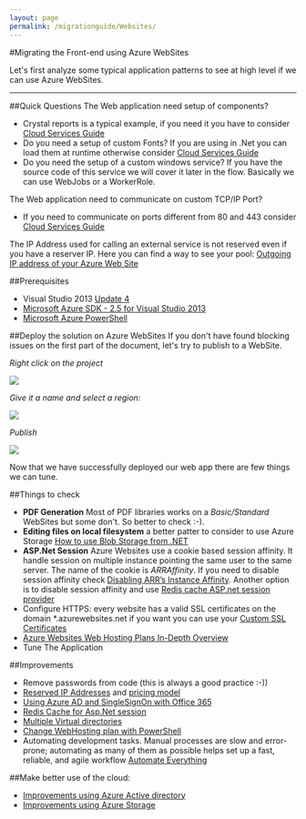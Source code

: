 ```yaml
---
layout: page
permalink: /migrationguide/Websites/
---
```



#Migrating the Front-end using Azure WebSites


Let's first analyze some typical application patterns to see at high level if we can use Azure WebSites.


-----
##Quick Questions
The Web application need setup of components?

- Crystal reports is a typical example, if you need it you have to consider [Cloud Services Guide](/migrationguide/cloud-services/)
- Do you need a setup of custom Fonts? If you are using in .Net you can load them at runtime otherwise consider [Cloud Services Guide](/migrationguide/cloud-services/)
- Do you need the setup of a custom windows service? If you have the source code of this service we will cover it later in the flow. Basically we can use WebJobs or a WorkerRole.

The Web application need to communicate on custom TCP/IP Port?

- If you need to communicate on ports different from 80 and 443 consider [Cloud Services Guide](/migrationguide/cloud-services/)

The IP Address used for calling an external service is not reserved even if you have a reserver IP. Here you can find a way to see your pool: [Outgoing IP address of your Azure Web Site](http://blogs.msdn.com/b/waws/archive/2014/07/01/get-the-outgoing-ip-address-of-your-azure-web-site.aspx)

##Prerequisites
- Visual Studio 2013 [Update 4](http://www.microsoft.com/en-us/download/details.aspx?id=44921)
- [Microsoft Azure SDK - 2.5 for Visual Studio 2013](http://go.microsoft.com/fwlink/p/?linkid=323510&clcid=0x409)
- [Microsoft Azure PowerShell](http://go.microsoft.com/?linkid=9811175&clcid=0x409)

##Deploy the solution on Azure WebSites
If you don't have found blocking issues on the first part of the document, let's try to publish to a WebSite.

*Right click on the project*

![](http://www.gabrielecastellani.it/images/WebSites-publish.png)

*Give it a name and select a region:*

![](http://www.gabrielecastellani.it/images/WebSites-publish1.png)

*Publish*

![](http://www.gabrielecastellani.it/images/WebSites-publish2.png)

Now that we have successfully deployed our web app there are few things we can tune.

##Things to check
- **PDF Generation** Most of PDF libraries works on a _Basic/Standard_ WebSites but some don't. So better to check :-).
- **Editing files on local filesystem** a better patter to consider to use Azure Storage [How to use Blob Storage from .NET ](http://azure.microsoft.com/en-us/documentation/articles/storage-dotnet-how-to-use-blobs/)
- **ASP.Net Session** Azure Websites use a cookie based session affinity. It handle session on multiple instance pointing the same user to the same server. The name of the cookie is *ARRAffinity*. If you need to disable session affinity check [Disabling ARR’s Instance Affinity](http://azure.microsoft.com/blog/2013/11/18/disabling-arrs-instance-affinity-in-windows-azure-web-sites/). Another option is to disable session affinity and use [Redis cache ASP.net session provider](http://azure.microsoft.com/it-it/documentation/articles/cache-dotnet-how-to-use-azure-redis-cache/#store-session) 
- Configure HTTPS: every website has a valid SSL certificates on the domain *.azurewebsites.net if you want you can use your [Custom SSL Certificates](http://azure.microsoft.com/en-gb/documentation/articles/web-sites-configure-ssl-certificate/)
- [Azure Websites Web Hosting Plans In-Depth Overview](http://azure.microsoft.com/en-us/documentation/articles/azure-web-sites-web-hosting-plans-in-depth-overview/)
- Tune The Application

##Improvements
- Remove passwords from code (this is always a good practice :-))
- [Reserved IP Addresses](http://blogs.msdn.com/b/benjaminperkins/archive/2014/05/05/how-to-get-a-static-ip-address-for-your-microsoft-azure-web-site.aspx) and [pricing model](http://azure.microsoft.com/en-us/pricing/details/ip-addresses/)
- [Using Azure AD and SingleSignOn with Office 365]()
- [Redis Cache for Asp.Net session](http://azure.microsoft.com/it-it/documentation/articles/cache-dotnet-how-to-use-azure-redis-cache/#store-session)
- [Multiple Virtual directories](http://blogs.msdn.com/b/tomholl/archive/2014/09/22/deploying-multiple-virtual-directories-to-a-single-azure-website.aspx)
- [Change WebHosting plan with PowerShell](http://stackoverflow.com/questions/24892220/change-azure-website-web-hosting-plan-mode-using-powershell)
-  Automating development tasks. Manual processes are slow and error-prone; automating as many of them as possible helps set up a fast, reliable, and agile workflow [Automate Everything](http://www.asp.net/aspnet/overview/developing-apps-with-windows-azure/building-real-world-cloud-apps-with-windows-azure/automate-everything)


##Make better use of the cloud:

- [Improvements using Azure Active directory](/migrationguide/Azure-Ad/)
- [Improvements using Azure Storage](/migrationguide/Azure-Storage/)

